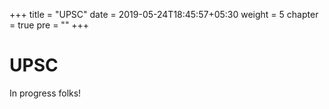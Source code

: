 +++
title = "UPSC"
date = 2019-05-24T18:45:57+05:30
weight = 5
chapter = true
pre = "<b></b>"
+++


# UPSC

In progress folks!
